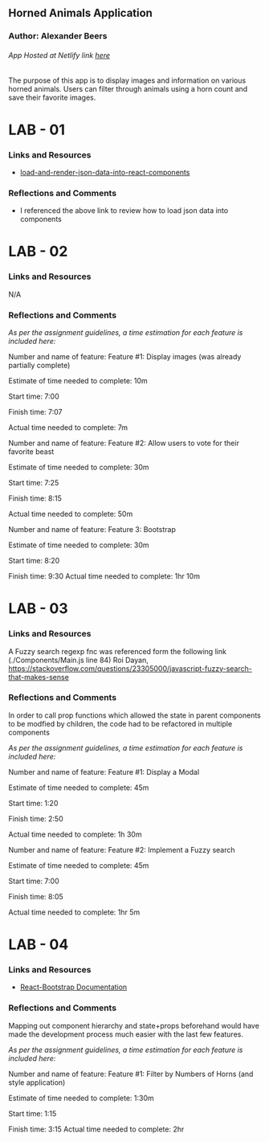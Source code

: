 ## Horned Animals Application

### Author: Alexander Beers

###### App Hosted at Netlify link [here](https://nervous-bohr-c5a6c4.netlify.app/)


The purpose of this app is to display images and information on various horned animals. Users can filter through animals using a horn count and save their favorite images.

# LAB - 01


### Links and Resources
* [load-and-render-json-data-into-react-components](https://www.pluralsight.com/guides/load-and-render-json-data-into-react-components)


### Reflections and Comments
* I referenced the above link to review how to load json data into components


# LAB - 02


### Links and Resources
N/A

### Reflections and Comments
_As per the assignment guidelines, a time estimation for each feature is included here:_

Number and name of feature: Feature #1: Display images (was already partially complete)

Estimate of time needed to complete: 10m

Start time: 7:00

Finish time: 7:07

Actual time needed to complete: 7m

Number and name of feature: Feature #2: Allow users to vote for their favorite beast

Estimate of time needed to complete: 30m

Start time: 7:25

Finish time: 8:15

Actual time needed to complete: 50m


Number and name of feature: Feature 3: Bootstrap

Estimate of time needed to complete: 30m

Start time: 8:20

Finish time: 9:30
Actual time needed to complete: 1hr 10m

# LAB - 03

### Links and Resources
A Fuzzy search regexp fnc was referenced form the following link (./Components/Main.js line 84)
Roi Dayan, https://stackoverflow.com/questions/23305000/javascript-fuzzy-search-that-makes-sense

### Reflections and Comments
In order to call prop functions which allowed the state in parent components to be modfied by children, the code had to be refactored in multiple components

_As per the assignment guidelines, a time estimation for each feature is included here:_

Number and name of feature: Feature #1: Display a Modal

Estimate of time needed to complete: 45m

Start time: 1:20

Finish time: 2:50

Actual time needed to complete: 1h 30m

Number and name of feature: Feature #2: Implement a Fuzzy search

Estimate of time needed to complete: 45m

Start time: 7:00

Finish time: 8:05

Actual time needed to complete: 1hr 5m

# LAB - 04

### Links and Resources
* [React-Bootstrap Documentation](https://react-bootstrap.github.io/)

### Reflections and Comments
Mapping out component hierarchy and state+props beforehand would have made the development process much easier with the last few features.

_As per the assignment guidelines, a time estimation for each feature is included here:_

Number and name of feature: Feature #1: Filter by Numbers of Horns (and style application)

Estimate of time needed to complete: 1:30m

Start time: 1:15

Finish time: 3:15
Actual time needed to complete: 2hr

